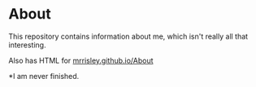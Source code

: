 # About

This repository contains information about me, which isn't really all that interesting.

Also has HTML for [mrrisley.github.io/About](https://mrrisley.github.io/About)

*I am never finished.
